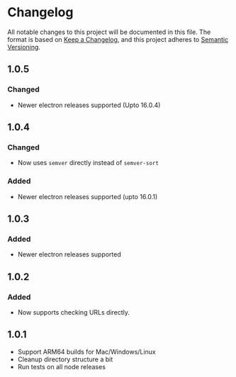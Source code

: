 # Changelog

All notable changes to this project will be documented in this file. The format is based on [Keep a Changelog](https://keepachangelog.com/en/1.0.0/),
and this project adheres to [Semantic Versioning](https://semver.org/spec/v2.0.0.html).

## 1.0.5

### Changed
- Newer electron releases supported (Upto 16.0.4)

## 1.0.4
### Changed
- Now uses `semver` directly instead of `semver-sort`
### Added
- Newer electron releases supported (upto 16.0.1)

## 1.0.3
### Added
- Newer electron releases supported

## 1.0.2
### Added
- Now supports checking URLs directly.

## 1.0.1

- Support ARM64 builds for Mac/Windows/Linux
- Cleanup directory structure a bit
- Run tests on all node releases
